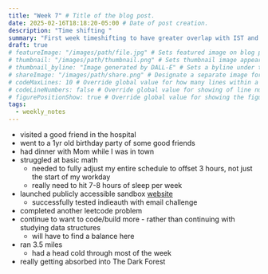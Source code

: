 ```yaml
---
title: "Week 7" # Title of the blog post.
date: 2025-02-16T18:18:20-05:00 # Date of post creation.
description: "Time shifting "
summary: "First week timeshifting to have greater overlap with IST and EU timezones"
draft: true
# featureImage: "/images/path/file.jpg" # Sets featured image on blog post.
# thumbnail: "/images/path/thumbnail.png" # Sets thumbnail image appearing inside card on homepage.
# thumbnail_byline: "Image generated by DALL-E" # Sets a byline under the thumbnail image
# shareImage: "/images/path/share.png" # Designate a separate image for social media sharing.
# codeMaxLines: 10 # Override global value for how many lines within a code block before auto-collapsing.
# codeLineNumbers: false # Override global value for showing of line numbers within code block.
# figurePositionShow: true # Override global value for showing the figure label.
tags:
  - weekly_notes
---
```


- visited a good friend in the hospital
- went to a 1yr old birthday party of some good friends
- had dinner with Mom while I was in town
- struggled at basic math
  - needed to fully adjust my entire schedule to offset 3 hours, not just the start of my workday
  - really need to hit 7-8 hours of sleep per week
- launched publicly accessible sandbox [website](https://orangeotter.io/)
  - successfully tested indieauth with email challenge
- completed another leetcode problem
- continue to want to code/build more - rather than continuing with studying data structures
  - will have to find a balance here 
- ran 3.5 miles
  - had a head cold through most of the week
- really getting absorbed into The Dark Forest

